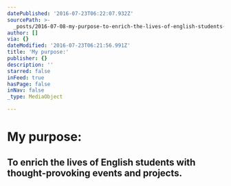 ```yaml
---
datePublished: '2016-07-23T06:22:07.932Z'
sourcePath: >-
  _posts/2016-07-08-my-purpose-to-enrich-the-lives-of-english-students-with-tho.md
author: []
via: {}
dateModified: '2016-07-23T06:21:56.991Z'
title: 'My purpose:'
publisher: {}
description: ''
starred: false
inFeed: true
hasPage: false
inNav: false
_type: MediaObject

---
```

# **My purpose:**

## To enrich the lives of English students with thought-provoking events and projects.